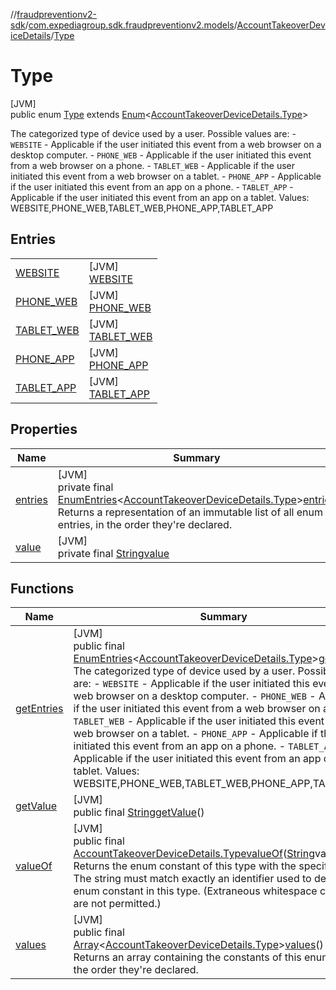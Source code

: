 //[fraudpreventionv2-sdk](../../../../index.md)/[com.expediagroup.sdk.fraudpreventionv2.models](../../index.md)/[AccountTakeoverDeviceDetails](../index.md)/[Type](index.md)

# Type

[JVM]\
public enum [Type](index.md) extends [Enum](https://docs.oracle.com/javase/8/docs/api/java/lang/Enum.html)&lt;[AccountTakeoverDeviceDetails.Type](index.md)&gt;

The categorized type of device used by a user. Possible values are: - `WEBSITE` - Applicable if the user initiated this event from a web browser on a desktop computer. - `PHONE_WEB` - Applicable if the user initiated this event from a web browser on a phone. - `TABLET_WEB` - Applicable if the user initiated this event from a web browser on a tablet. - `PHONE_APP` - Applicable if the user initiated this event from an app on a phone. - `TABLET_APP` - Applicable if the user initiated this event from an app on a tablet. Values: WEBSITE,PHONE_WEB,TABLET_WEB,PHONE_APP,TABLET_APP

## Entries

| | |
|---|---|
| [WEBSITE](-w-e-b-s-i-t-e/index.md) | [JVM]<br>[WEBSITE](-w-e-b-s-i-t-e/index.md) |
| [PHONE_WEB](-p-h-o-n-e_-w-e-b/index.md) | [JVM]<br>[PHONE_WEB](-p-h-o-n-e_-w-e-b/index.md) |
| [TABLET_WEB](-t-a-b-l-e-t_-w-e-b/index.md) | [JVM]<br>[TABLET_WEB](-t-a-b-l-e-t_-w-e-b/index.md) |
| [PHONE_APP](-p-h-o-n-e_-a-p-p/index.md) | [JVM]<br>[PHONE_APP](-p-h-o-n-e_-a-p-p/index.md) |
| [TABLET_APP](-t-a-b-l-e-t_-a-p-p/index.md) | [JVM]<br>[TABLET_APP](-t-a-b-l-e-t_-a-p-p/index.md) |

## Properties

| Name | Summary |
|---|---|
| [entries](index.md#-1228700107%2FProperties%2F-173342751) | [JVM]<br>private final [EnumEntries](https://kotlinlang.org/api/latest/jvm/stdlib/kotlin.enums/-enum-entries/index.html)&lt;[AccountTakeoverDeviceDetails.Type](index.md)&gt;[entries](index.md#-1228700107%2FProperties%2F-173342751)<br>Returns a representation of an immutable list of all enum entries, in the order they're declared. |
| [value](index.md#-545871244%2FProperties%2F-173342751) | [JVM]<br>private final [String](https://docs.oracle.com/javase/8/docs/api/java/lang/String.html)[value](index.md#-545871244%2FProperties%2F-173342751) |

## Functions

| Name | Summary |
|---|---|
| [getEntries](get-entries.md) | [JVM]<br>public final [EnumEntries](https://kotlinlang.org/api/latest/jvm/stdlib/kotlin.enums/-enum-entries/index.html)&lt;[AccountTakeoverDeviceDetails.Type](index.md)&gt;[getEntries](get-entries.md)()<br>The categorized type of device used by a user. Possible values are: - `WEBSITE` - Applicable if the user initiated this event from a web browser on a desktop computer. - `PHONE_WEB` - Applicable if the user initiated this event from a web browser on a phone. - `TABLET_WEB` - Applicable if the user initiated this event from a web browser on a tablet. - `PHONE_APP` - Applicable if the user initiated this event from an app on a phone. - `TABLET_APP` - Applicable if the user initiated this event from an app on a tablet. Values: WEBSITE,PHONE_WEB,TABLET_WEB,PHONE_APP,TABLET_APP |
| [getValue](get-value.md) | [JVM]<br>public final [String](https://docs.oracle.com/javase/8/docs/api/java/lang/String.html)[getValue](get-value.md)() |
| [valueOf](value-of.md) | [JVM]<br>public final [AccountTakeoverDeviceDetails.Type](index.md)[valueOf](value-of.md)([String](https://docs.oracle.com/javase/8/docs/api/java/lang/String.html)value)<br>Returns the enum constant of this type with the specified name. The string must match exactly an identifier used to declare an enum constant in this type. (Extraneous whitespace characters are not permitted.) |
| [values](values.md) | [JVM]<br>public final [Array](https://kotlinlang.org/api/latest/jvm/stdlib/kotlin/-array/index.html)&lt;[AccountTakeoverDeviceDetails.Type](index.md)&gt;[values](values.md)()<br>Returns an array containing the constants of this enum type, in the order they're declared. |
